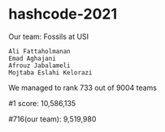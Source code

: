 # hashcode-2021
Our team: Fossils at USI

    Ali Fattaholmanan
    Emad Aghajani
    Afrouz Jabalameli
    Mojtaba Eslahi Kelorazi

We managed to rank 733 out of 9004 teams

#1 score: 10,586,135

#716(our team): 9,519,980
